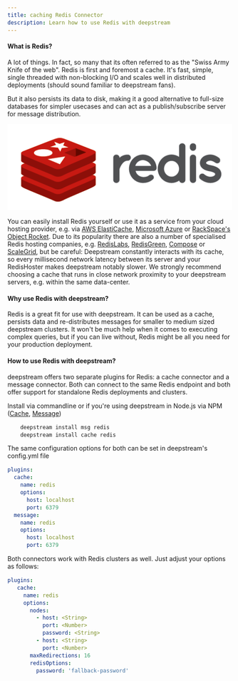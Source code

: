 ```yaml
---
title: caching Redis Connector
description: Learn how to use Redis with deepstream
---
```


#### What is Redis?
A lot of things. In fact, so many that its often referred to as the "Swiss Army Knife of the web". Redis is first and foremost a cache. It's fast, simple, single threaded with non-blocking I/O and scales well in distributed deployments (should sound familiar to deepstream fans).

But it also persists its data to disk, making it a good alternative to full-size databases for simpler usecases and can act as a publish/subscribe server for message distribution.

![Redis](redis.png)

You can easily install Redis yourself or use it as a service from your cloud hosting provider, e.g. via [AWS ElastiCache](https://aws.amazon.com/elasticache/), [Microsoft Azure](https://azure.microsoft.com/en-us/services/cache/) or [RackSpace's Object Rocket](http://objectrocket.com/). Due to its popularity there are also a number of specialised Redis hosting companies, e.g. [RedisLabs](https://redislabs.com/), [RedisGreen](http://www.redisgreen.net/), [Compose](https://www.compose.io/) or [ScaleGrid](https://scalegrid.io/), but be careful: Deepstream constantly interacts with its cache, so every millisecond network latency between its server and your RedisHoster makes deepstream notably slower. We strongly recommend choosing a cache that runs in close network proximity to your deepstream servers, e.g. within the same data-center.

#### Why use Redis with deepstream?
Redis is a great fit for use with deepstream. It can be used as a cache, persists data and re-distributes messages for smaller to medium sized deepstream clusters. It won't be much help when it comes to executing complex queries, but if you can live without, Redis might be all you need for your production deployment.

#### How to use Redis with deepstream?
deepstream offers two separate plugins for Redis: a cache connector and a message connector. Both can connect to the same Redis endpoint and both offer support for standalone Redis deployments and clusters.

Install via commandline or if you're using deepstream in Node.js via NPM ([Cache](https://www.npmjs.com/package/deepstream.io-cache-redis), [Message](https://www.npmjs.com/package/deepstream.io-msg-redis))

```bash
    deepstream install msg redis
    deepstream install cache redis
```

The same configuration options for both can be set in deepstream's config.yml file

```yaml
plugins:
  cache:
    name: redis
    options:
      host: localhost
      port: 6379
  message:
    name: redis
    options:
      host: localhost
      port: 6379
```


Both connectors work with Redis clusters as well. Just adjust your options as follows:

```yaml
plugins:
   cache:
     name: redis
     options:
       nodes:
         - host: <String>
           port: <Number>
           password: <String>
         - host: <String>
           port: <Number>
       maxRedirections: 16
       redisOptions:
         password: 'fallback-password'
```
